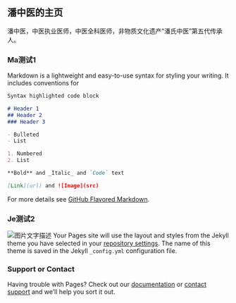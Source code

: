 ## 潘中医的主页

潘中医，中医执业医师，中医全科医师，非物质文化遗产“潘氏中医”第五代传承人。

### Ma测试1

Markdown is a lightweight and easy-to-use syntax for styling your writing. It includes conventions for

```markdown
Syntax highlighted code block

# Header 1
## Header 2
### Header 3

- Bulleted
- List

1. Numbered
2. List

**Bold** and _Italic_ and `Code` text

[Link](url) and ![Image](src)
```

For more details see [GitHub Flavored Markdown](https://guides.github.com/features/mastering-markdown/).

### Je测试2

![图片文字描述](https://z3.ax1x.com/2021/08/10/fYaw3n.jpg)
Your Pages site will use the layout and styles from the Jekyll theme you have selected in your [repository settings](https://github.com/tcmpan/tcmpan.github.io/settings/pages). The name of this theme is saved in the Jekyll `_config.yml` configuration file.

### Support or Contact

Having trouble with Pages? Check out our [documentation](https://docs.github.com/categories/github-pages-basics/) or [contact support](https://support.github.com/contact) and we’ll help you sort it out.
